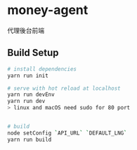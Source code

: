 # money-agent

代理後台前端

## Build Setup

``` bash
# install dependencies
yarn run init

# serve with hot reload at localhost
yarn run devEnv
yarn run dev
> linux and macOS need sudo for 80 port


# build
node setConfig `API_URL` `DEFAULT_LNG`
yarn run build
